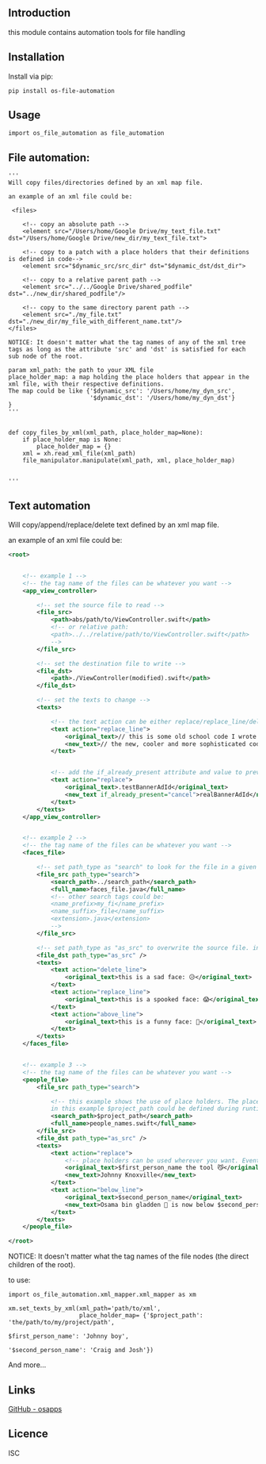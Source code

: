 Introduction
------------

this module contains automation tools for file handling 

## Installation
Install via pip:

    pip install os-file-automation


## Usage       
        
    import os_file_automation as file_automation
    

## File automation:
    
    '''
    Will copy files/directories defined by an xml map file.
     
    an example of an xml file could be:
     
     <files>
     
        <!-- copy an absolute path -->
        <element src="/Users/home/Google Drive/my_text_file.txt" dst="/Users/home/Google Drive/new_dir/my_text_file.txt">
     
        <!-- copy to a patch with a place holders that their definitions is defined in code-->
        <element src="$dynamic_src/src_dir" dst="$dynamic_dst/dst_dir">
     
        <!-- copy to a relative parent path -->
        <element src="../../Google Drive/shared_podfile" dst="../new_dir/shared_podfile"/>
        
        <!-- copy to the same directory parent path -->
        <element src="./my_file.txt" dst="./new_dir/my_file_with_different_name.txt"/>
    </files>
    
    NOTICE: It doesn't matter what the tag names of any of the xml tree tags as long as the attribute 'src' and 'dst' is satisfied for each sub node of the root.
    
    param xml_path: the path to your XML file
    place_holder_map: a map holding the place holders that appear in the xml file, with their respective definitions. 
    The map could be like {'$dynamic_src': '/Users/home/my_dyn_src',
                           '$dynamic_dst': '/Users/home/my_dyn_dst'}
    }
    '''
    
    
    def copy_files_by_xml(xml_path, place_holder_map=None):
        if place_holder_map is None:
            place_holder_map = {}
        xml = xh.read_xml_file(xml_path)
        file_manipulator.manipulate(xml_path, xml, place_holder_map)
    
    
    '''
## Text automation

Will copy/append/replace/delete text defined by an xml map file.
     
an example of an xml file could be:
     
```xml
<root>


    <!-- example 1 -->
    <!-- the tag name of the files can be whatever you want -->
    <app_view_controller>

        <!-- set the source file to read -->
        <file_src>
            <path>abs/path/to/ViewController.swift</path>
            <!-- or relative path:
            <path>../../relative/path/to/ViewController.swift</path>
            -->
        </file_src>

        <!-- set the destination file to write -->
        <file_dst>
            <path>./ViewController(modified).swift</path>
        </file_dst>

        <!-- set the texts to change -->
        <texts>

            <!-- the text action can be either replace/replace_line/delete line/above_line/below_line -->
            <text action="replace_line">
                <original_text>// this is some old school code I wrote in my ViewController.swift file</original_text>
                <new_text>// the new, cooler and more sophisticated code 🤖</new_text>
            </text>


            <!-- add the if_already_present attribute and value to prevent duplications if the line already exists -->
            <text action="replace">
                <original_text>.testBannerAdId</original_text>
                <new_text if_already_present="cancel">realBannerAdId</new_text>
            </text>
        </texts>
    </app_view_controller>


    <!-- example 2 -->
    <!-- the tag name of the files can be whatever you want -->
    <faces_file>

        <!-- set path_type as "search" to look for the file in a given path -->
        <file_src path_type="search">
            <search_path>../search_path</search_path>
            <full_name>faces_file.java</full_name>
            <!-- other search tags could be:
            <name_prefix>my_fi</name_prefix>
            <name_suffix>_file</name_suffix>
            <extension>.java</extension>
            -->
        </file_src>

        <!-- set path_type as "as_src" to overwrite the source file. in this example, my_file.java -->
        <file_dst path_type="as_src" />
        <texts>
            <text action="delete_line">
                <original_text>this is a sad face: 😥</original_text>
            </text>
            <text action="replace_line">
                <original_text>this is a spooked face: 😱</original_text>
            </text>
            <text action="above_line">
                <original_text>this is a funny face: 👾</original_text>
            </text>
        </texts>
    </faces_file>


    <!-- example 3 -->
    <!-- the tag name of the files can be whatever you want -->
    <people_file>
        <file_src path_type="search">

            <!-- this example shows the use of place holders. The place holders values could be defined via code and replace the place holders in the xml, during runtime.
            in this example $project_path could be defined during runtime to be whatever path you want (even relative) -->
            <search_path>$project_path</search_path>
            <full_name>people_names.swift</full_name>
        </file_src>
        <file_dst path_type="as_src" />
        <texts>
            <text action="replace">
                <!-- place holders can be used wherever you want. Event in the text you look for! -->
                <original_text>$first_person_name the tool 😼</original_text>
                <new_text>Johnny Knoxville</new_text>
            </text>
            <text action="below_line">
                <original_text>$second_person_name</original_text>
                <new_text>Osama bin gladden 👳 is now below $second_person_name</new_text>
            </text>
        </texts>
    </people_file>

</root>
```
    
NOTICE: It doesn't matter what the tag names of the file nodes (the direct children of the root). 
    
to use:
    
    import os_file_automation.xml_mapper.xml_mapper as xm
 
    xm.set_texts_by_xml(xml_path='path/to/xml',
                        place_holder_map= {'$project_path': 'the/path/to/my/project/path',
                                                                      $first_person_name': 'Johnny boy',
                                                                     '$second_person_name': 'Craig and Josh'})
           

And more...


## Links
[GitHub - osapps](https://github.com/osfunapps)

## Licence
ISC